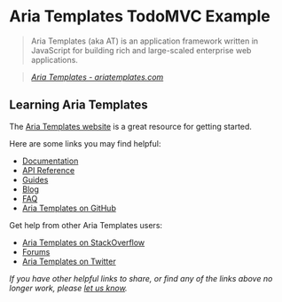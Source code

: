# Aria Templates TodoMVC Example

> Aria Templates (aka AT) is an application framework written in JavaScript for building rich and large-scaled enterprise web applications.

> _[Aria Templates - ariatemplates.com](http://ariatemplates.com)_


## Learning Aria Templates

The [Aria Templates website](http://ariatemplates.com) is a great resource for getting started.

Here are some links you may find helpful:

* [Documentation](http://ariatemplates.com/usermanual)
* [API Reference](http://ariatemplates.com/aria/guide/apps/apidocs)
* [Guides](http://ariatemplates.com/guides)
* [Blog](http://ariatemplates.com/blog)
* [FAQ](http://ariatemplates.com/faq)
* [Aria Templates on GitHub](https://github.com/ariatemplates)

Get help from other Aria Templates users:

* [Aria Templates on StackOverflow](http://stackoverflow.com/questions/tagged/ariatemplates)
* [Forums](http://ariatemplates.com/forum)
* [Aria Templates on Twitter](http://twitter.com/ariatemplates)

_If you have other helpful links to share, or find any of the links above no longer work, please [let us know](https://github.com/tastejs/todomvc/issues)._
